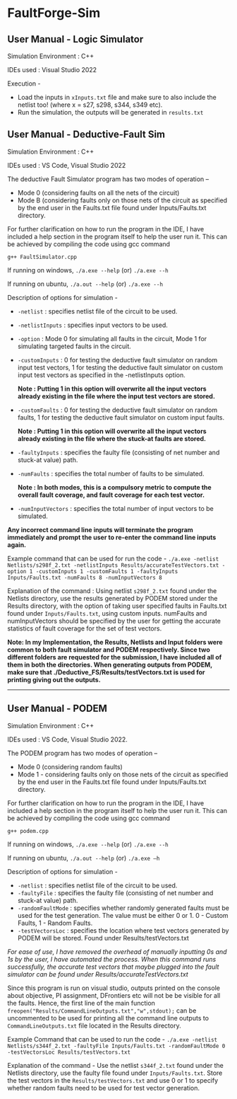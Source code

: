 # FaultForge-Sim

## User Manual - Logic Simulator

Simulation Environment : C++ 

IDEs used : Visual Studio 2022

Execution - 
- Load the inputs in `xInputs.txt` file and make sure to also include the netlist too! (where x = s27, s298, s344, s349 etc). 
- Run the simulation, the outputs will be generated in `results.txt`

## User Manual - Deductive-Fault Sim

Simulation Environment : C++ 

IDEs used : VS Code, Visual Studio 2022

The deductive Fault Simulator program has two modes of operation – 

 - Mode 0 (considering faults on all the nets of the circuit)
 - Mode B (considering faults only on those nets of the circuit as specified by the end user in the Faults.txt file found under Inputs/Faults.txt directory. 

For further clarification on how to run the program in the IDE, I have included a help section in the program itself to help the user run it. This can be achieved by compiling the code using gcc command  

`g++ FaultSimulator.cpp` 

If running on windows, `./a.exe --help` (or) `./a.exe --h` 

If running on ubuntu, `./a.out --help` (or) `./a.exe --h`

Description of options for simulation - 
- `-netlist` : specifies netlist file of the circuit to be used. 
- `-netlistInputs` : specifies input vectors to be used.  
- `-option` : Mode 0 for simulating all faults in the circuit, Mode 1 for simulating targeted faults in the circuit. 
- `-customInputs` : 0 for testing the deductive fault simulator on random input test vectors, 1 for testing the deductive fault simulator on custom input test vectors as specified in the -netlistInputs option.  
 
   **Note : Putting 1 in this option will overwrite all the input vectors already existing in the file where the input test vectors are stored.**

- `-customFaults` : 0 for testing the deductive fault simulator on random faults, 1 for testing the deductive fault simulator on custom input faults.  

   **Note : Putting 1 in this option will overwrite all the input vectors already existing in the file where the stuck-at faults are stored.**

- `-faultyInputs` : specifies the faulty file (consisting of net number and stuck-at value) path. 
- `-numFaults` : specifies the total number of faults to be simulated.  

  **Note : In both modes, this is a compulsory metric to compute the overall fault coverage, and fault coverage for each test vector.**
- `-numInputVectors` : specifies the total number of input vectors to be simulated. 

**Any incorrect command line inputs will terminate the program immediately and prompt the user to re-enter the command line inputs again.**

Example command that can be used for run the code - 
`./a.exe -netlist Netlists/s298f_2.txt -netlistInputs Results/accurateTestVectors.txt -option 1 -customInputs 1 -customFaults 1 -faultyInputs Inputs/Faults.txt -numFaults 8 -numInputVectors 8`

Explanation of the command : 
Using netlist `s298f_2.txt` found under the Netlists directory, use the results generated by PODEM stored under the Results directory, with the option of taking user specified faults in Faults.txt found under `Inputs/Faults.txt`, using custom inputs. numFaults and numInputVectors should be specified by the user for getting the accurate statistics of fault coverage for the set of test vectors. 

**Note: In my Implementation, the Results, Netlists and Input folders were common to both fault simulator and PODEM respectively. Since two different folders are requested for the submission, I have included all of them in both the  directories. When generating outputs from PODEM, make sure that ./Deductive_FS/Results/testVectors.txt is used for printing giving out the outputs.** 

---------------------------------------------------------------------------------------------------------------------------------------------------------------------------------------------------------------------------

## User Manual - PODEM

Simulation Environment : C++ 

IDEs used : VS Code, Visual Studio 2022.

The PODEM program has two modes of operation – 
- Mode 0 (considering random faults)
- Mode 1 - considering faults only on those nets of the circuit as specified by the end user in the Faults.txt file found under Inputs/Faults.txt directory. 

For further clarification on how to run the program in the IDE, I have included a help section in the program itself to help the user run it. This can be achieved by compiling the code using gcc command

`g++ podem.cpp` 

If running on windows, `./a.exe --help` (or) `./a.exe --h` 

If running on ubuntu, `./a.out --help` (or) `./a.exe –h` 

Description of options for simulation - 
- `-netlist` : specifies netlist file of the circuit to be used.  
- `-faultyFile` : specifies the faulty file (consisting of net number and stuck-at value) path. 
- `-randomFaultMode` : specifies whether randomly generated faults must be used for the test generation. The value must be either 0 or 1. 0 - Custom Faults, 1 - Random Faults. 
- `-testVectorsLoc` : specifies the location where test vectors generated by PODEM will be stored. Found under Results/testVectors.txt 

*For ease of use, I have removed the overhead of manually inputting 0s and 1s by the user, I have automated the process. When this command runs successfully, the accurate test vectors that maybe plugged into the fault simulator can be found under Results/accurateTestVectors.txt*

Since this program is run on visual studio, outputs printed on the console about objective, PI assignment, DFrontiers etc will not be be visible for all the faults. Hence, the first line of the main function 
`freopen("Results/CommandLineOutputs.txt","w",stdout);` can be uncommented to be used for printing all the command line outputs to `CommandLineOutputs.txt` file located in the Results directory. 

Example Command that can be used to run the code - 
`./a.exe -netlist Netlists/s344f_2.txt -faultyFile Inputs/Faults.txt -randomFaultMode 0 -testVectorsLoc Results/testVectors.txt`

Explanation of the command -
Use the netlist `s344f_2.txt` found under the Netlists directory, use the faulty file found under `Inputs/Faults.txt`. Store the test vectors in the `Results/testVectors.txt` and use 0 or 1 to specify whether random faults need to be used for test vector generation.